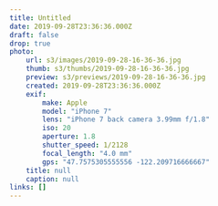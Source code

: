 ```yaml
---
title: Untitled
date: 2019-09-28T23:36:36.000Z
draft: false
drop: true
photo:
    url: s3/images/2019-09-28-16-36-36.jpg
    thumb: s3/thumbs/2019-09-28-16-36-36.jpg
    preview: s3/previews/2019-09-28-16-36-36.jpg
    created: 2019-09-28T23:36:36.000Z
    exif:
        make: Apple
        model: "iPhone 7"
        lens: "iPhone 7 back camera 3.99mm f/1.8"
        iso: 20
        aperture: 1.8
        shutter_speed: 1/2128
        focal_length: "4.0 mm"
        gps: "47.7575305555556 -122.209716666667"
    title: null
    caption: null
links: []
---
```


